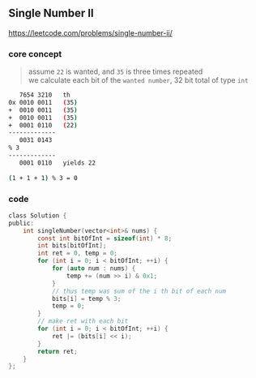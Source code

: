 ## Single Number II
<https://leetcode.com/problems/single-number-ii/>

### core concept

> assume `22` is wanted, and `35` is three times repeated<br>
> we calculate each bit of the `wanted number`, 32 bit total of type `int`

```bash
   7654 3210   th
0x 0010 0011   (35)
+  0010 0011   (35)
+  0010 0011   (35)
+  0001 0110   (22)
-------------
   0031 0143
% 3
-------------
   0001 0110   yields 22
          
(1 + 1 + 1) % 3 = 0       
```

### code
```c
class Solution {
public:
    int singleNumber(vector<int>& nums) {
        const int bitOfInt = sizeof(int) * 8;
        int bits[bitOfInt];
        int ret = 0, temp = 0;
        for (int i = 0; i < bitOfInt; ++i) {
            for (auto num : nums) {
                temp += (num >> i) & 0x1;
            }
            // thus temp was sum of the i th bit of each num
            bits[i] = temp % 3;
            temp = 0;
        }
        // make ret with each bit
        for (int i = 0; i < bitOfInt; ++i) {
            ret |= (bits[i] << i);
        }
        return ret;
    }
};
```
